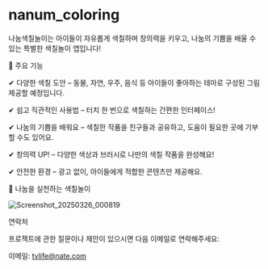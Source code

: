 # nanum_coloring

나눔색칠놀이는 아이들이 자유롭게 색칠하며 창의력을 키우고, 나눔의 기쁨을 배울 수 있는 특별한 색칠놀이 앱입니다!


🎨 주요 기능

✔ 다양한 색칠 도안 – 동물, 자연, 우주, 음식 등 아이들이 좋아하는 테마로 구성된 그림 제공할 예정입니다.

✔ 쉽고 직관적인 사용법 – 터치 한 번으로 색칠하는 간편한 인터페이스!

✔ 나눔의 기쁨을 배워요 – 색칠한 작품을 친구들과 공유하고, 도움이 필요한 곳에 기부할 수도 있어요.

✔ 창의력 UP! – 다양한 색상과 브러시로 나만의 색칠 작품을 완성해요!

✔ 안전한 환경 – 광고 없이, 아이들에게 적합한 콘텐츠만 제공해요.



💖 나눔을 실천하는 색칠놀이


![Screenshot_20250326_000819](https://github.com/user-attachments/assets/c96504a5-d2e9-499c-b624-796dbbba5772)





연락처

프로젝트에 관한 질문이나 제안이 있으시면 다음 이메일로 연락해주세요:

이메일: tvlife@nate.com
